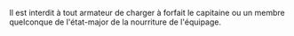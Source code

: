 Il est interdit à tout armateur de charger à forfait le capitaine ou un membre quelconque de l'état-major de la nourriture de l'équipage.